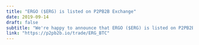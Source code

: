 ```yaml
---
title: "ERGO ($ERG) is listed on P2PB2B Exchange"
date: 2019-09-14
draft: false
subtitle: "We're happy to announce that ERGO ($ERG) is listed on P2PB2B Exchange"
link: "https://p2pb2b.io/trade/ERG_BTC"
---
```

